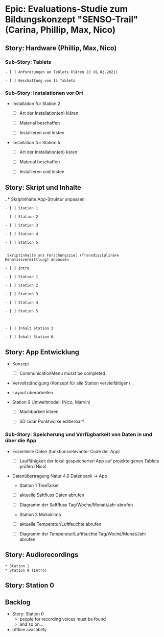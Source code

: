 # Epic: Evaluations-Studie zum Bildungskonzept "SENSO-Trail" (Carina, Phillip, Max, Nico)

## Story: Hardware (Phillip, Max, Nico)
### Sub-Story: Tablets  

    - [ ] Anforerungen an Tablets klären (⏰ 01.02.2021)

    - [ ] Beschaffung von 15 Tablets

### Sub-Story: Instalationen vor Ort
* Installation für Station 2

    - [ ] Art der Installation(en) klären

    - [ ] Material beschaffen

    - [ ] Installieren und testen

- Installation für Station 5

    - [ ] Art der Installation(en) kären 

    - [ ] Material beschaffen

    - [ ] Installieren und testen


## Story: Skript und Inhalte

..* Skriptinhalte App-Struktur anpassen

    - [ ] Station 1

    - [ ] Station 2

    - [ ] Station 3

    - [ ] Station 4

    - [ ] Station 5


     Skriptinhalte ans Forschungsziel (Transdisziplinäre Kenntissvermittlung) anpassen

    - [ ] Intro 

    - [ ] Station 1

    - [ ] Station 2

    - [ ] Station 3

    - [ ] Station 4

    - [ ] Station 5



    - [ ] Inhalt Station 2

    - [ ] Inhalt Station 6

## Story: App Entwicklung

* Konzept
    - [ ] CommunicationMenu musst be completed
    
* Vervollständigung (Konzept für alle Station vervielfältigen)
    
* Layout überarbeiten

* Station 6 Umweltmodell (Nico, Marvin)

    - [ ] Machbarkeit klären

    - [ ] 3D Lidar Punktwolke editierbar?

    
### Sub-Story: Speicherung und Verfügbarkeit von Daten in und über die App 
 * Essentielle Daten (funktionsrelevanter Code der App)
    - [ ] Lauffähigkeit der lokal gespeicherten App auf projekteigenen Tablets prüfen (Nico)

* Datenübertragung Natur 4.0 Datenbank -> App

    * Station 1 TreeTalker

    - [ ] aktuelle Saftfluss Daten abrufen

    - [ ] Diagramm der Saftfluss Tag/Woche/Monat/Jahr abrufen

    * Station 2 Mirkoklima

    - [ ] aktuelle Temperatur/Luftfeuchte abrufen

    - [ ] Diagramm der Temperatur/Luftfeuchte Tag/Woche/Monat/Jahr abrufen





## Story: Audiorecordings



    * Station 1
    * Station 0 (Intro)

## Story: Station 0

## Backlog

* Story: Station 0
    * people for recording voices must be found
    * and so on...
* offline availabilty

